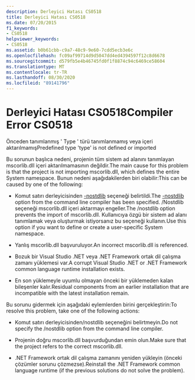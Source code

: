 ```yaml
---
description: Derleyici Hatası CS0518
title: Derleyici Hatası CS0518
ms.date: 07/20/2015
f1_keywords:
- CS0518
helpviewer_keywords:
- CS0518
ms.assetid: b0b61cbb-c9a7-48c9-9e60-7cdd5ecb3e6c
ms.openlocfilehash: fc09af99714d9d5047dd4ed4394597f12c8d6678
ms.sourcegitcommit: d579fb5e4b46745fd0f1f8874c94c6469ce58604
ms.translationtype: MT
ms.contentlocale: tr-TR
ms.lasthandoff: 08/30/2020
ms.locfileid: "89141796"
---
```

# <a name="compiler-error-cs0518"></a><span data-ttu-id="76248-103">Derleyici Hatası CS0518</span><span class="sxs-lookup"><span data-stu-id="76248-103">Compiler Error CS0518</span></span>
<span data-ttu-id="76248-104">Önceden tanımlanmış ' Type ' türü tanımlanmamış veya içeri aktarılmamış</span><span class="sxs-lookup"><span data-stu-id="76248-104">Predefined type 'type' is not defined or imported</span></span>  
  
 <span data-ttu-id="76248-105">Bu sorunun başlıca nedeni, projenin tüm sistem ad alanını tanımlayan mscorlib.dll içeri aktarılmamasının değildir.</span><span class="sxs-lookup"><span data-stu-id="76248-105">The main cause for this problem is that the project is not importing mscorlib.dll, which defines the entire System namespace.</span></span> <span data-ttu-id="76248-106">Bunun nedeni aşağıdakilerden biri olabilir:</span><span class="sxs-lookup"><span data-stu-id="76248-106">This can be caused by one of the following:</span></span>  
  
- <span data-ttu-id="76248-107">Komut satırı derleyicisinden [-nostdlib](../compiler-options/nostdlib-compiler-option.md) seçeneği belirtildi.</span><span class="sxs-lookup"><span data-stu-id="76248-107">The [-nostdlib](../compiler-options/nostdlib-compiler-option.md) option from the command line compiler has been specified.</span></span> <span data-ttu-id="76248-108">/Nostdlib seçeneği mscorlib.dll içeri aktarmayı engeller.</span><span class="sxs-lookup"><span data-stu-id="76248-108">The /nostdlib option prevents the import of mscorlib.dll.</span></span> <span data-ttu-id="76248-109">Kullanıcıya özgü bir sistem ad alanı tanımlamak veya oluşturmak istiyorsanız bu seçeneği kullanın.</span><span class="sxs-lookup"><span data-stu-id="76248-109">Use this option if you want to define or create a user-specific System namespace.</span></span>  
  
- <span data-ttu-id="76248-110">Yanlış mscorlib.dll başvuruluyor.</span><span class="sxs-lookup"><span data-stu-id="76248-110">An incorrect mscorlib.dll is referenced.</span></span>  
  
- <span data-ttu-id="76248-111">Bozuk bir Visual Studio .NET veya .NET Framework ortak dil çalışma zamanı yüklemesi var.</span><span class="sxs-lookup"><span data-stu-id="76248-111">A corrupt Visual Studio .NET or .NET Framework common language runtime installation exists.</span></span>  
  
- <span data-ttu-id="76248-112">En son yüklemeyle uyumlu olmayan önceki bir yüklemeden kalan bileşenler kalır.</span><span class="sxs-lookup"><span data-stu-id="76248-112">Residual components from an earlier installation that are incompatible with the latest installation remain.</span></span>  
  
 <span data-ttu-id="76248-113">Bu sorunu gidermek için aşağıdaki eylemlerden birini gerçekleştirin:</span><span class="sxs-lookup"><span data-stu-id="76248-113">To resolve this problem, take one of the following actions:</span></span>  
  
- <span data-ttu-id="76248-114">Komut satırı derleyicisinden/nostdlib seçeneğini belirtmeyin.</span><span class="sxs-lookup"><span data-stu-id="76248-114">Do not specify the /nostdlib option from the command line compiler.</span></span>  
  
- <span data-ttu-id="76248-115">Projenin doğru mscorlib.dll başvurduğundan emin olun.</span><span class="sxs-lookup"><span data-stu-id="76248-115">Make sure that the project refers to the correct mscorlib.dll.</span></span>  
  
- <span data-ttu-id="76248-116">.NET Framework ortak dil çalışma zamanını yeniden yükleyin (önceki çözümler sorunu çözmezse).</span><span class="sxs-lookup"><span data-stu-id="76248-116">Reinstall the .NET Framework common language runtime (if the previous solutions do not solve the problem).</span></span>
